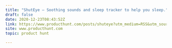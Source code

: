 ```yaml
---
title: "ShutEye — Soothing sounds and sleep tracker to help you sleep."
draft: false
date: 2020-12-23T08:43:52Z
link: https://www.producthunt.com/posts/shuteye?utm_medium=RSS&utm_source=hune
site: www.producthunt.com
topic: product hunt  

---
```


